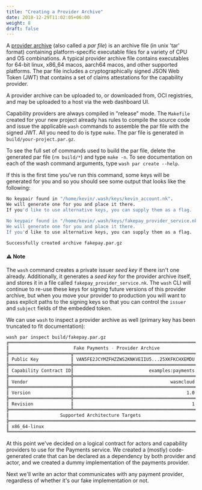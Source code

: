 ```yaml
---
title: "Creating a Provider Archive"
date: 2018-12-29T11:02:05+06:00
weight: 8
draft: false
---
```


A [provider archive](/reference/host-runtime/provider-archive) (also called a _par file_) is an archive file (in unix 'tar' format) containing platform-specific executable files for a variety of CPU and OS combinations. A typical provider archive file contains executables for 64-bit linux, x86_64 macos, aarch64 macos, and other supported platforms. The par file includes a cryptographically signed JSON Web Token (JWT) that contains a set of claims attestations for the capability provider.

A provider archive can be uploaded to, or downloaded from, OCI registries, and may be uploaded to a host via the web dashboard UI.

Capability providers are always compiled in "release" mode. The `Makefile` created for your new project already has rules to compile the source code and issue the applicable `wash` commands to assemble the par file with the signed JWT. All you need to do is type `make`. The par file is generated in `build/your-project.par.gz`.

To see the full set of commands used to build the par file, delete the generated par file (`rm build/*`) and type `make -n`. To see documentation on each of the wash command arguments, type `wash par create --help`.

If this is the first time you've run this command, some keys will be generated for you and so you should see some output that looks like the following:

```sh
No keypair found in "/home/kevin/.wash/keys/kevin_account.nk".
We will generate one for you and place it there.
If you'd like to use alternative keys, you can supply them as a flag.

No keypair found in "/home/kevin/.wash/keys/fakepay_provider_service.nk".
We will generate one for you and place it there.
If you'd like to use alternative keys, you can supply them as a flag.

Successfully created archive fakepay.par.gz
```

#### ⚠️ Note

The `wash` command creates a private issuer _seed key_ if there isn't one already. Additionally, it generates a _seed key_ for the provider archive itself, and stores it in a file called `fakepay_provider_service.nk`. The `wash` CLI will continue to re-use these keys for signing future versions of this provider archive, but when you move your provider to production you will want to pass explicit paths to the signing keys so that you can control the `issuer` and `subject` fields of the embedded token.

We can use `wash` to inspect a provider archive as well (primary key has been truncated to fit documentation):

```sh
wash par inspect build/fakepay.par.gz 
╔══════════════════════════════════════════════════════════════════════╗
║                        Fake Payments - Provider Archive              ║
╠═══════════════════════╦══════════════════════════════════════════════╣
║ Public Key            ║ VAN5FE2JCYMZFHZZWS2KNKVEIIU5...25XKFKCHXEMDU ║
╠═══════════════════════╬══════════════════════════════════════════════╣
║ Capability Contract ID║                            examples:payments ║
╠═══════════════════════╬══════════════════════════════════════════════╣
║ Vendor                ║                                    wasmcloud ║
╠═══════════════════════╬══════════════════════════════════════════════╣
║ Version               ║                                          1.0 ║
╠═══════════════════════╬══════════════════════════════════════════════╣
║ Revision              ║                                            1 ║
╠═══════════════════════╩══════════════════════════════════════════════╣
║                   Supported Architecture Targets                     ║
╠══════════════════════════════════════════════════════════════════════╣
║ x86_64-linux                                                         ║
╚══════════════════════════════════════════════════════════════════════╝
```

At this point we've decided on a logical contract for actors and capability providers to use for the Payments service. We created a (mostly) code-generated crate that can be declared as a dependency by both provider and actor, and we created a dummy implementation of the payments provider.

Next we'll write an actor that communicates with any payment provider, regardless of whether it's our fake implementation or not.